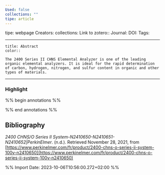 ```yaml
---
Used: false
collections: ""
tipe: article
---
```

tipe: webpage
Creators: 
collections: 
Link to zotero:: 
Journal: 
DOI: 
Tags: 

---
```ad-note
title: Abstract
color:: 

The 2400 Series II CHNS Elemental Analyzer is one of the leading organic elemental analyzers. It is ideal for the rapid determination of carbon, hydrogen, nitrogen, and sulfur content in organic and other types of materials.

```

---
### Highlight

%% begin annotations %%

%% end annotations %%

## Bibliography

_2400 CHNS/O Series II System-N2410650-N2410651-N2410652|PerkinElmer_. (n.d.). Retrieved November 28, 2021, from [https://www.perkinelmer.com/fr/product/2400-chns-o-series-ii-system-100v-n2410650](https://www.perkinelmer.com/fr/product/2400-chns-o-series-ii-system-100v-n2410650)

%% Import Date: 2023-10-06T10:56:00.272+02:00 %%
